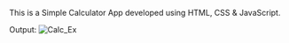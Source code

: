 This is a Simple Calculator App developed using HTML, CSS & JavaScript.

Output:
![Calc_Ex](https://github.com/w4lk3r07/Simple-Calculator/assets/90297892/98057376-6a76-4579-9b7e-0f42fa88fe79)
